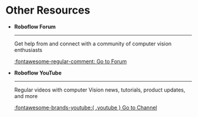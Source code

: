 # Other Resources

<div class="grid cards" markdown>

- **Roboflow Forum**

    ---

    Get help from and connect with a community of computer vision enthusiasts

    [:fontawesome-regular-comment: Go to Forum](https://discuss.roboflow.com)

- **Roboflow YouTube**

    ---

    Regular videos with computer Vision news, tutorials, product updates, and more

    [:fontawesome-brands-youtube:{ .youtube } Go to Channel](https://bit.ly/rf-yt-sub)

</div>